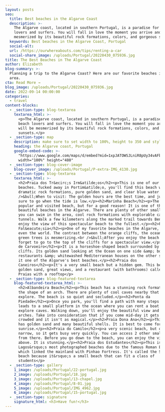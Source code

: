 ```yaml
---
layout: posts
seo:
  title: Best beaches in the Algarve Coast
  description: >-
    The Algarve coast, located in southern Portugal, is a paradise for beach
    lovers and surfers. You will fall in love the moment you arrive and will be
    mesmerized by its beautiful rock formations, colors, and gorgeous sunsets.
  keywords: Best beaches in the Algarve Coast, Portugal
  social-alt:
  url: /https://ourwhereabouts.com/tips/renting-a-car
  social-share_image: /uploads/Portugal/20220430_075936.jpg
title: The Best Beaches in The Algarve Coast
author: Elizabeth
blog-summary: >-
  Planning a trip to the Algarve Coast? Here are our favorite beaches in the
  area.
cta: Read More →
blog_image: /uploads/Portugal/20220430_075936.jpg
date: 2022-09-14 00:00:00
categories:
  - travel
content-blocks:
  - _section-type: blog-textarea
    textarea_html: >-
      <p>The Algarve coast, located in southern Portugal, is a paradise for
      beach lovers and surfers. You will fall in love the moment you arrive and
      will be mesmerized by its beautiful rock formations, colors, and gorgeous
      sunsets.</p>
  - _section-type: map
    description: make sure to set width to 100%, height to 350 and style to border 2
    heading: the Algarve coast, Portugal
    google-embed-code: >-
      "https://www.google.com/maps/d/embed?mid=1xpJATOWSJLniR8pUy34vAFbOiN4CXSg&ehbc=2E312F"
      width="100%" height="480"
  - _section-type: blog-cover-image
    blog-cover_image: /uploads/Portugal/P-extra-IMG_4130.jpg
  - _section-type: blog-textarea
    textarea_html: >-
      <h2>Praia dos Tr&ecirc;s Irm&atilde;os</h2><p>This is one of our favorite
      beaches. Tucked away in Portim&atilde;o, you'll find this beach with
      dramatic rock formations, pure golden sand, and clear blue water.<br
      />&bull;When to visit: The golden hours are the best time, and just make
      sure to go when the tide is low.</p><h2>Marinha Beach</h2><p>The most
      popular and visited beach, but for a good reason! It is one of the most
      beautiful beaches in the Algarve. There are plenty of other small beaches
      you can swim in the area, cool rock formations with explorable caves and
      tunnels. Walk a few kilometers along the marked trail towards Benagil to
      enjoy the view of this spectacular beach to the fullest.</p><h2>Praia da
      Fal&eacute;sia</h2><p>One of my favorite beaches in the Algarve, possibly
      even the world. The contrast between the orange cliffs, the ocean, and the
      green trees is mesmerizing.<br />&bull;After you enjoy the beach don't
      forget to go to the top of the cliffs for a spectacular view.</p><h2>Praia
      de Carvoeiro</h2><p>It is a horseshoe-shaped beach surrounded by sandstone
      cliffs. Its golden sand looking at the Ocean on one side &amp; boats,
      restaurants &amp; whitewashed Mediterranean houses on the other side make
      it one of the Algarve's best beaches.</p><h2>Praia dos
      Caneiros</h2><p>It's a very small beach but a hidden gem. This beach has
      golden sand, great views, and a restaurant (with bathrooms) called Rei dos
      Praias with a rooftop</p>
  - _section-type: blog-featured-textarea
    blog-featured-textarea_html: >-
      <h2>Albandeira Beach</h2><p>This beach has a stunning rock formation in
      the shape of an arch. There are plenty of cool caves nearby that you can
      explore. The beach is so quiet and secluded.</p><h2>Ponta da
      Piedade</h2><p>Once you park, you'll find a path with many steps that
      leads to a small platform in the ocean where you can rent a boat and
      explore caves. Walking down, you'll enjoy the beautiful view and natural
      arches. Take into consideration that if you come mid-day it gets very
      crowded and it isn't as magical.</p><h2>Praia Dona Ana</h2><p>This beach
      has golden sand and many beautiful shells. It is best to come for
      sunrise.</p><h2>Praia do Camilo</h2><p>a very scenic beach, but quite
      narrow, so it gets busy very quickly. You can access 2 other small beaches
      from there. Before you go down to the beach, you can enjoy the view from
      above. It is stunning.</p><h2>Praia dos Estudantes</h2><p>This is one of
      Lagos&rsquo;s most photographed beaches due to the famous Roman Bridge,
      which linked the mainland with Pinhao Fortress. It's called the Student
      beach because it&rsquo;s a small beach that can fit a class of
      students</p>
  - _section-type: gallery
    1_image: /uploads/Portugal/22-portugal.jpg
    2_image: /uploads/Portugal/18.jpg
    3_image: /uploads/Portugal/13-chapel.jpg
    4_image: /uploads/Portugal/8-01.jpg
    5_image: /uploads/Portugal/IMG_4962.jpg
    6_image: /uploads/Portugal/15-portugal.jpg
  - _section-type: signature
    signature_html: <h3>Have fun!</h3>
---
```

